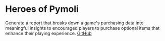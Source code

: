 # Heroes of Pymoli
Generate a report that breaks down a game's purchasing data into meaningful insights to encouraged players to purchase optional items that enhance their playing experience.
[GitHub](/HeroesOfPymoli/HeroesOfPymoli_starter.ipynb)
